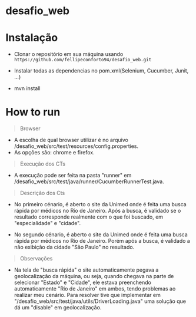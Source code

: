 # desafio_web

# Instalação

- Clonar o repositório em sua máquina usando `https://github.com/fellipeconforto94/desafio_web.git`

- Instalar todas as dependencias no pom.xml(Selenium, Cucumber, Junit, ...)

- mvn install

# How to run

> Browser
- A escolha de qual browser utilizar é no arquivo /desafio_web/src/test/resources/config.properties.
- As opções são: chrome e firefox.

> Execução dos CTs
- A execução pode ser feita na pasta "runner" em /desafio_web/src/test/java/runner/CucumberRunnerTest.java.

> Descrição dos Cts
- No primeiro cénario, é aberto o site da Unimed onde é feita uma busca rápida por médicos no Rio de Janeiro. Após a busca, é validado se o resultado corresponde realmente com o que foi buscado, em "especialidade" e "cidade".

- No segundo cénario, é aberto o site da Unimed onde é feita uma busca rápida por médicos no Rio de Janeiro. Porém após a busca, é validado a não exibição da cidade "São Paulo" no resultado.

> Observações
- Na tela de "busca rápida" o site automaticamente pegava a geolocalização da máquina, ou seja, quando chegava na parte de selecionar "Estado" e "Cidade", ele estava preenchendo automaticamente "Rio de Janeiro" em ambos, tendo problemas ao realizar meu cenário. Para resolver tive que implementar em "/desafio_web/src/test/java/utils/DriverLoading.java" uma solução que dá um "disable" em geolocalização.
